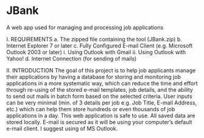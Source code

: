 # JBank
A web app used for managing and processing job applications


I.	REQUIREMENTS
a.	The zipped file containing the tool (JBank.zip)
b.	Internet Explorer 7 or later
c.	Fully Configured E-mail Client (e.g. Microsoft Outlook 2003 or later)
i.	Using Outlook with Gmail
ii.	Using Outlook with Yahoo!
d.	Internet Connection (for sending of mails)

II.	INTRODUCTION
The goal of this project is to help job applicants manage their applications by having a database for storing and monitoring job applications in a more systematic way, which can reduce the time and effort through re-using of the stored e-mail templates, job details, and the ability to send out mails in batch form based on the selected criteria.
User inputs can be very minimal (min. of 3 details per job e.g. Job Title, E-mail Address, etc.) which can help them store hundreds or even thousands of job applications in a day.
This web application is safe to use. All saved data are stored locally.  E-mail is secured as it will be using your computer’s default e-mail client. I suggest using of MS Outlook.
